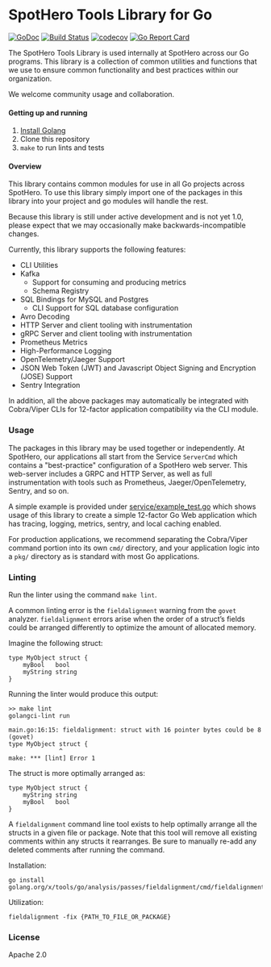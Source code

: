 # SpotHero Tools Library for Go

[![GoDoc](https://godoc.org/github.com/spothero/tools?status.svg)](https://godoc.org/github.com/spothero/tools)
[![Build Status](https://circleci.com/gh/spothero/tools/tree/master.svg?style=shield)](https://circleci.com/gh/spothero/tools/tree/master)
[![codecov](https://codecov.io/gh/spothero/tools/branch/master/graph/badge.svg)](https://codecov.io/gh/spothero/tools)
[![Go Report Card](https://goreportcard.com/badge/github.com/spothero/tools)](https://goreportcard.com/report/github.com/spothero/tools)

The SpotHero Tools Library is used internally at SpotHero across our Go programs. This library is a
collection of common utilities and functions that we use to ensure common functionality and best
practices within our organization.

We welcome community usage and collaboration.

#### Getting up and running

1. [Install Golang](https://golang.org/doc/install)
2. Clone this repository
3. `make` to run lints and tests

#### Overview

This library contains common modules for use in all Go projects across SpotHero. To use this
library simply import one of the packages in this library into your project and go modules will
handle the rest.

Because this library is still under active development and is not yet 1.0, please
expect that we may occasionally make backwards-incompatible changes.

Currently, this library supports the following features:

* CLI Utilities
* Kafka
  * Support for consuming and producing metrics
  * Schema Registry
* SQL Bindings for MySQL and Postgres
  * CLI Support for SQL database configuration
* Avro Decoding
* HTTP Server and client tooling with instrumentation
* gRPC Server and client tooling with instrumentation
* Prometheus Metrics
* High-Performance Logging
* OpenTelemetry/Jaeger Support
* JSON Web Token (JWT) and Javascript Object Signing and Encryption (JOSE) Support
* Sentry Integration

In addition, all the above packages may automatically be integrated with Cobra/Viper CLIs for
12-factor application compatibility via the CLI module.

### Usage

The packages in this library may be used together or independently. At SpotHero, our applications
all start from the Service `ServerCmd` which contains a "best-practice" configuration of a SpotHero
web server. This web-server includes a GRPC and HTTP Server, as well as full instrumentation with
tools such as Prometheus, Jaeger/OpenTelemetry, Sentry, and so on.

A simple example is provided under [service/example_test.go](service/example_test.go) which shows usage of this
library to create a simple 12-factor Go Web application which has tracing, logging, metrics,
sentry, and local caching enabled.

For production applications, we recommend separating the Cobra/Viper command portion into its own
`cmd/` directory, and your application logic into a `pkg/` directory as is standard with most Go
applications.

### Linting

Run the linter using the command `make lint`.

A common linting error is the `fieldalignment` warning from the `govet` analyzer. `fieldalignment` errors arise when the order of a struct’s fields could be arranged differently to optimize the amount of allocated memory.

Imagine the following struct:
```
type MyObject struct {
    myBool   bool
    myString string
}
```

Running the linter would produce this output:
```
>> make lint
golangci-lint run

main.go:16:15: fieldalignment: struct with 16 pointer bytes could be 8 (govet)
type MyObject struct {
              ^
make: *** [lint] Error 1
```

The struct is more optimally arranged as:
```
type MyObject struct {
    myString string
    myBool   bool
}
```

A `fieldalignment` command line tool exists to help optimally arrange all the structs in a given file or package. Note that this tool will remove all existing comments within any structs it rearranges. Be sure to manually re-add any deleted comments after running the command.

Installation:
```
go install golang.org/x/tools/go/analysis/passes/fieldalignment/cmd/fieldalignment@latest
```

Utilization:
```
fieldalignment -fix {PATH_TO_FILE_OR_PACKAGE}
```

### License

Apache 2.0
